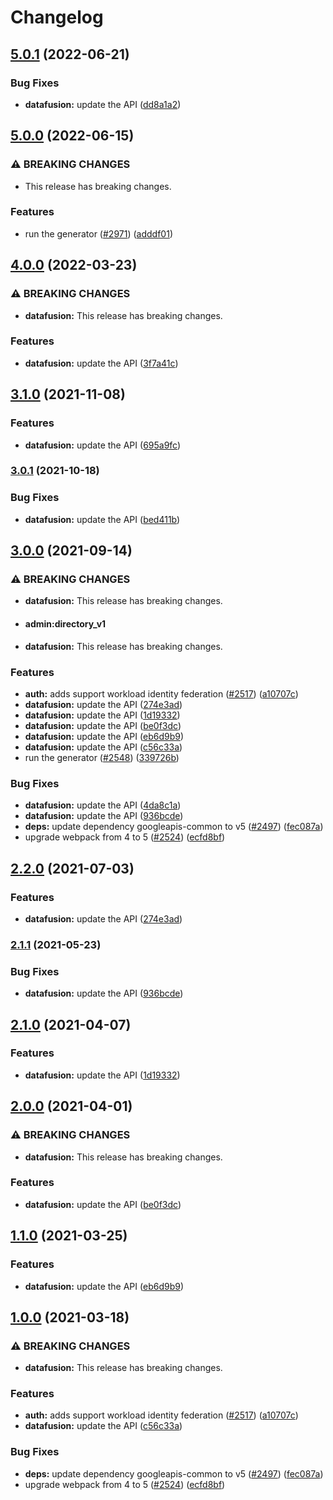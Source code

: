 # Changelog

## [5.0.1](https://github.com/googleapis/google-api-nodejs-client/compare/datafusion-v5.0.0...datafusion-v5.0.1) (2022-06-21)


### Bug Fixes

* **datafusion:** update the API ([dd8a1a2](https://github.com/googleapis/google-api-nodejs-client/commit/dd8a1a206ae988a083e3f04d57bfa4445f557eb9))

## [5.0.0](https://github.com/googleapis/google-api-nodejs-client/compare/datafusion-v4.0.0...datafusion-v5.0.0) (2022-06-15)


### ⚠ BREAKING CHANGES

* This release has breaking changes.

### Features

* run the generator ([#2971](https://github.com/googleapis/google-api-nodejs-client/issues/2971)) ([adddf01](https://github.com/googleapis/google-api-nodejs-client/commit/adddf018e7cb73adab7341053dd80d72c5a6248d))

## [4.0.0](https://github.com/googleapis/google-api-nodejs-client/compare/datafusion-v3.1.0...datafusion-v4.0.0) (2022-03-23)


### ⚠ BREAKING CHANGES

* **datafusion:** This release has breaking changes.

### Features

* **datafusion:** update the API ([3f7a41c](https://github.com/googleapis/google-api-nodejs-client/commit/3f7a41c0a9740886acb84ff9762f9e02d337682c))

## [3.1.0](https://www.github.com/googleapis/google-api-nodejs-client/compare/datafusion-v3.0.1...datafusion-v3.1.0) (2021-11-08)


### Features

* **datafusion:** update the API ([695a9fc](https://www.github.com/googleapis/google-api-nodejs-client/commit/695a9fc9867ad473775901d31911c72d2ec38253))

### [3.0.1](https://www.github.com/googleapis/google-api-nodejs-client/compare/datafusion-v3.0.0...datafusion-v3.0.1) (2021-10-18)


### Bug Fixes

* **datafusion:** update the API ([bed411b](https://www.github.com/googleapis/google-api-nodejs-client/commit/bed411b8fe71fd5dcc70611c69e692212564612a))

## [3.0.0](https://www.github.com/googleapis/google-api-nodejs-client/compare/datafusion-v2.2.0...datafusion-v3.0.0) (2021-09-14)


### ⚠ BREAKING CHANGES

* **datafusion:** This release has breaking changes.
* #### admin:directory_v1
* **datafusion:** This release has breaking changes.

### Features

* **auth:** adds support workload identity federation ([#2517](https://www.github.com/googleapis/google-api-nodejs-client/issues/2517)) ([a10707c](https://www.github.com/googleapis/google-api-nodejs-client/commit/a10707c477759e7c9ef6360a2fe800856fb600c1))
* **datafusion:** update the API ([274e3ad](https://www.github.com/googleapis/google-api-nodejs-client/commit/274e3ad5808dc727796b20d997c0ac725c0f054b))
* **datafusion:** update the API ([1d19332](https://www.github.com/googleapis/google-api-nodejs-client/commit/1d1933294cfcb08e96fdf9d54fbe363d50633a44))
* **datafusion:** update the API ([be0f3dc](https://www.github.com/googleapis/google-api-nodejs-client/commit/be0f3dc2adc99d172747e44d8799b476930b6366))
* **datafusion:** update the API ([eb6d9b9](https://www.github.com/googleapis/google-api-nodejs-client/commit/eb6d9b9a373df18992f38ee55209ad9e3062d8b7))
* **datafusion:** update the API ([c56c33a](https://www.github.com/googleapis/google-api-nodejs-client/commit/c56c33a8ca2d1cb1a678b6149094ed9fd9de3c6e))
* run the generator ([#2548](https://www.github.com/googleapis/google-api-nodejs-client/issues/2548)) ([339726b](https://www.github.com/googleapis/google-api-nodejs-client/commit/339726b5310e7ea5437e15642cb899c215127f8f))


### Bug Fixes

* **datafusion:** update the API ([4da8c1a](https://www.github.com/googleapis/google-api-nodejs-client/commit/4da8c1a31d3edca962973f5957e4bee427a4b99a))
* **datafusion:** update the API ([936bcde](https://www.github.com/googleapis/google-api-nodejs-client/commit/936bcdecb2aa8aac34173335f1aac8ba63dabf57))
* **deps:** update dependency googleapis-common to v5 ([#2497](https://www.github.com/googleapis/google-api-nodejs-client/issues/2497)) ([fec087a](https://www.github.com/googleapis/google-api-nodejs-client/commit/fec087abcf3d994dd41c3ffa0a0c12b1f9f09dae))
* upgrade webpack from 4 to 5  ([#2524](https://www.github.com/googleapis/google-api-nodejs-client/issues/2524)) ([ecfd8bf](https://www.github.com/googleapis/google-api-nodejs-client/commit/ecfd8bfcd06e1beabff7ec9a8c4000222379eb8d))

## [2.2.0](https://www.github.com/googleapis/google-api-nodejs-client/compare/datafusion-v2.1.1...datafusion-v2.2.0) (2021-07-03)


### Features

* **datafusion:** update the API ([274e3ad](https://www.github.com/googleapis/google-api-nodejs-client/commit/274e3ad5808dc727796b20d997c0ac725c0f054b))

### [2.1.1](https://www.github.com/googleapis/google-api-nodejs-client/compare/datafusion-v2.1.0...datafusion-v2.1.1) (2021-05-23)


### Bug Fixes

* **datafusion:** update the API ([936bcde](https://www.github.com/googleapis/google-api-nodejs-client/commit/936bcdecb2aa8aac34173335f1aac8ba63dabf57))

## [2.1.0](https://www.github.com/googleapis/google-api-nodejs-client/compare/datafusion-v2.0.0...datafusion-v2.1.0) (2021-04-07)


### Features

* **datafusion:** update the API ([1d19332](https://www.github.com/googleapis/google-api-nodejs-client/commit/1d1933294cfcb08e96fdf9d54fbe363d50633a44))

## [2.0.0](https://www.github.com/googleapis/google-api-nodejs-client/compare/datafusion-v1.1.0...datafusion-v2.0.0) (2021-04-01)


### ⚠ BREAKING CHANGES

* **datafusion:** This release has breaking changes.

### Features

* **datafusion:** update the API ([be0f3dc](https://www.github.com/googleapis/google-api-nodejs-client/commit/be0f3dc2adc99d172747e44d8799b476930b6366))

## [1.1.0](https://www.github.com/googleapis/google-api-nodejs-client/compare/datafusion-v1.0.0...datafusion-v1.1.0) (2021-03-25)


### Features

* **datafusion:** update the API ([eb6d9b9](https://www.github.com/googleapis/google-api-nodejs-client/commit/eb6d9b9a373df18992f38ee55209ad9e3062d8b7))

## [1.0.0](https://www.github.com/googleapis/google-api-nodejs-client/compare/datafusion-v0.1.0...datafusion-v1.0.0) (2021-03-18)


### ⚠ BREAKING CHANGES

* **datafusion:** This release has breaking changes.

### Features

* **auth:** adds support workload identity federation ([#2517](https://www.github.com/googleapis/google-api-nodejs-client/issues/2517)) ([a10707c](https://www.github.com/googleapis/google-api-nodejs-client/commit/a10707c477759e7c9ef6360a2fe800856fb600c1))
* **datafusion:** update the API ([c56c33a](https://www.github.com/googleapis/google-api-nodejs-client/commit/c56c33a8ca2d1cb1a678b6149094ed9fd9de3c6e))


### Bug Fixes

* **deps:** update dependency googleapis-common to v5 ([#2497](https://www.github.com/googleapis/google-api-nodejs-client/issues/2497)) ([fec087a](https://www.github.com/googleapis/google-api-nodejs-client/commit/fec087abcf3d994dd41c3ffa0a0c12b1f9f09dae))
* upgrade webpack from 4 to 5  ([#2524](https://www.github.com/googleapis/google-api-nodejs-client/issues/2524)) ([ecfd8bf](https://www.github.com/googleapis/google-api-nodejs-client/commit/ecfd8bfcd06e1beabff7ec9a8c4000222379eb8d))

